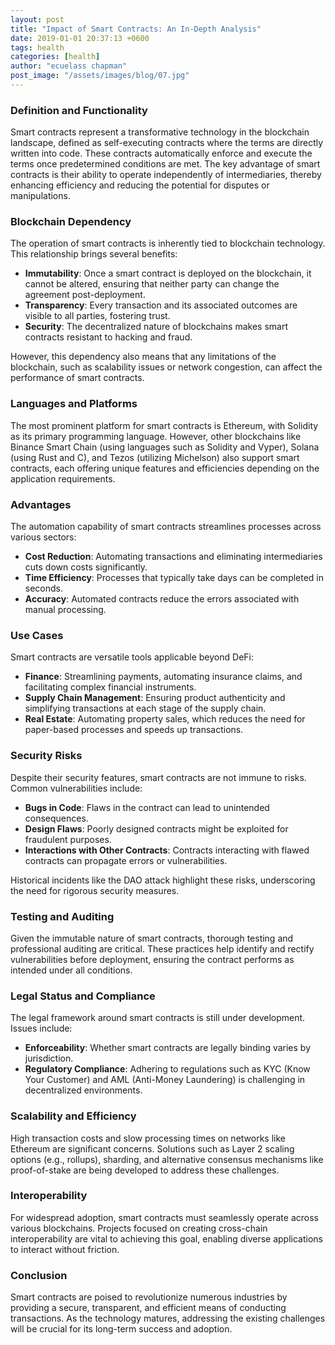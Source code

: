 ```yaml
---
layout: post
title: "Impact of Smart Contracts: An In-Depth Analysis"
date: 2019-01-01 20:37:13 +0600
tags: health
categories: [health]
author: "ecuelass chapman"
post_image: "/assets/images/blog/07.jpg"
---
```


### Definition and Functionality

Smart contracts represent a transformative technology in the blockchain landscape, defined as self-executing contracts where the terms are directly written into code. These contracts automatically enforce and execute the terms once predetermined conditions are met. The key advantage of smart contracts is their ability to operate independently of intermediaries, thereby enhancing efficiency and reducing the potential for disputes or manipulations.

### Blockchain Dependency

The operation of smart contracts is inherently tied to blockchain technology. This relationship brings several benefits:
- **Immutability**: Once a smart contract is deployed on the blockchain, it cannot be altered, ensuring that neither party can change the agreement post-deployment.
- **Transparency**: Every transaction and its associated outcomes are visible to all parties, fostering trust.
- **Security**: The decentralized nature of blockchains makes smart contracts resistant to hacking and fraud.

However, this dependency also means that any limitations of the blockchain, such as scalability issues or network congestion, can affect the performance of smart contracts.

### Languages and Platforms

The most prominent platform for smart contracts is Ethereum, with Solidity as its primary programming language. However, other blockchains like Binance Smart Chain (using languages such as Solidity and Vyper), Solana (using Rust and C), and Tezos (utilizing Michelson) also support smart contracts, each offering unique features and efficiencies depending on the application requirements.

### Advantages

The automation capability of smart contracts streamlines processes across various sectors:
- **Cost Reduction**: Automating transactions and eliminating intermediaries cuts down costs significantly.
- **Time Efficiency**: Processes that typically take days can be completed in seconds.
- **Accuracy**: Automated contracts reduce the errors associated with manual processing.

### Use Cases

Smart contracts are versatile tools applicable beyond DeFi:
- **Finance**: Streamlining payments, automating insurance claims, and facilitating complex financial instruments.
- **Supply Chain Management**: Ensuring product authenticity and simplifying transactions at each stage of the supply chain.
- **Real Estate**: Automating property sales, which reduces the need for paper-based processes and speeds up transactions.

### Security Risks

Despite their security features, smart contracts are not immune to risks. Common vulnerabilities include:
- **Bugs in Code**: Flaws in the contract can lead to unintended consequences.
- **Design Flaws**: Poorly designed contracts might be exploited for fraudulent purposes.
- **Interactions with Other Contracts**: Contracts interacting with flawed contracts can propagate errors or vulnerabilities.

Historical incidents like the DAO attack highlight these risks, underscoring the need for rigorous security measures.

### Testing and Auditing

Given the immutable nature of smart contracts, thorough testing and professional auditing are critical. These practices help identify and rectify vulnerabilities before deployment, ensuring the contract performs as intended under all conditions.

### Legal Status and Compliance

The legal framework around smart contracts is still under development. Issues include:
- **Enforceability**: Whether smart contracts are legally binding varies by jurisdiction.
- **Regulatory Compliance**: Adhering to regulations such as KYC (Know Your Customer) and AML (Anti-Money Laundering) is challenging in decentralized environments.

### Scalability and Efficiency

High transaction costs and slow processing times on networks like Ethereum are significant concerns. Solutions such as Layer 2 scaling options (e.g., rollups), sharding, and alternative consensus mechanisms like proof-of-stake are being developed to address these challenges.

### Interoperability

For widespread adoption, smart contracts must seamlessly operate across various blockchains. Projects focused on creating cross-chain interoperability are vital to achieving this goal, enabling diverse applications to interact without friction.

### Conclusion

Smart contracts are poised to revolutionize numerous industries by providing a secure, transparent, and efficient means of conducting transactions. As the technology matures, addressing the existing challenges will be crucial for its long-term success and adoption.